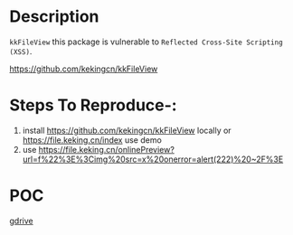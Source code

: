 # Description

`kkFileView` this package is vulnerable to `Reflected Cross-Site Scripting (XSS)`.

https://github.com/kekingcn/kkFileView

# Steps To Reproduce-:  

1) install https://github.com/kekingcn/kkFileView locally or https://file.keking.cn/index use demo
2) use https://file.keking.cn/onlinePreview?url=f%22%3E%3Cimg%20src=x%20onerror=alert(222)%20~2F%3E 

# POC
  [gdrive](https://drive.google.com/file/d/1wd8udvN02Z5Z81VAVDZOtcf544Rs2bzE/view?usp=sharing)
